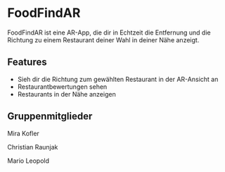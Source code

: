 # FoodFindAR
FoodFindAR ist eine AR-App, die dir in Echtzeit die Entfernung und die Richtung zu einem Restaurant deiner Wahl in deiner Nähe anzeigt. 

## Features
- Sieh dir die Richtung zum gewählten Restaurant in der AR-Ansicht an
- Restaurantbewertungen sehen
- Restaurants in der Nähe anzeigen

## Gruppenmitglieder
Mira Kofler

Christian Raunjak

Mario Leopold
